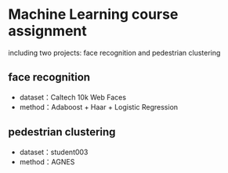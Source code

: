 # Machine Learning course assignment  
including two projects: face recognition and pedestrian clustering
## face recognition            
+ dataset：Caltech 10k Web Faces
+ method：Adaboost + Haar + Logistic Regression  

## pedestrian clustering   
+ dataset：student003
+ method：AGNES
